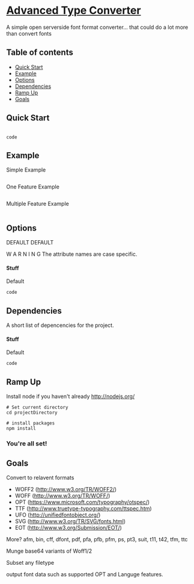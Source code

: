 # [Advanced Type Converter](http://DEFAULT.com/)

A simple open serverside font format converter... that could do a lot more than convert fonts

## Table of contents

- [Quick Start](#quick-start)
- [Example](#example)
- [Options](#options)
- [Dependencies](#dependencies)
- [Ramp Up](#ramp-up)
- [Goals](#goals)

## Quick Start
```

code

```

## Example

Simple Example
```

```

One Feature Example
```

```

Multiple Feature Example
```

```

## Options

DEFAULT DEFAULT

W A R N I N G
The attribute names are case specific.

#### Stuff
Default
```
code
```

## Dependencies

A short list of depencencies for the project.

#### Stuff
Default
```
code
```


## Ramp Up

Install node if you haven't already
http://nodejs.org/

```
# Set current directory
cd projectDirectory

# install packages
npm install
```

### You're all set!

## Goals

Convert to relavent formats
* WOFF2 (http://www.w3.org/TR/WOFF2/)
* WOFF (http://www.w3.org/TR/WOFF/)
* OPT (https://www.microsoft.com/typography/otspec/)
* TTF (http://www.truetype-typography.com/ttspec.htm)
* UFO (http://unifiedfontobject.org/)
* SVG (http://www.w3.org/TR/SVG/fonts.html)
* EOT (http://www.w3.org/Submission/EOT/)

More?
afm, bin, cff, dfont, pdf, pfa, pfb, pfm, ps, pt3, suit, t11, t42, tfm, ttc

Munge base64 variants of Woff1/2

Subset any filetype

output font data such as supported OPT and Languge features.

